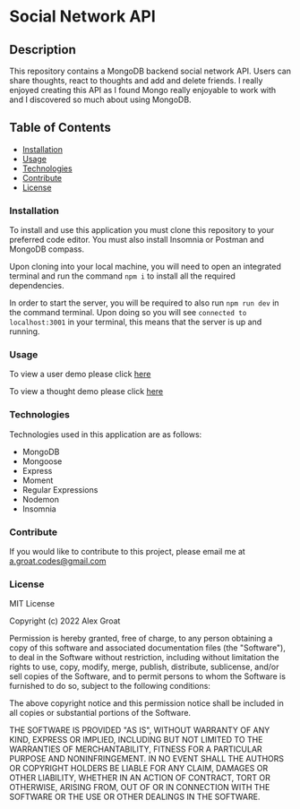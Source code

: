 # Social Network API # 

## Description ##

This repository contains a MongoDB backend social network API. Users can share thoughts, react to thoughts and add and delete friends. I really enjoyed creating this API as I 
found Mongo really enjoyable to work with and I discovered so much about using MongoDB.

## Table of Contents

- [Installation](#installation)
- [Usage](#usage)
- [Technologies](#technologies)
- [Contribute](#contribute)
- [License](#license)

### Installation

To install and use this application you must clone this repository to your preferred code editor. You must also install Insomnia or Postman and MongoDB compass.

Upon cloning into your local machine, you will need to open an integrated terminal and run the command `npm i` to install all the required dependencies.

In order to start the server, you will be required to also run `npm run dev` in the command terminal. Upon doing so you will see `connected to localhost:3001` in your terminal, 
this means that the server is up and running.

### Usage

To view a user demo please click [here](https://watch.screencastify.com/v/As3rSUDFxIeENZbThxOy)

To view a thought demo please click [here](https://watch.screencastify.com/v/9laDoVflYyYGpOWOkbz2)

### Technologies

Technologies used in this application are as follows:
- MongoDB
- Mongoose
- Express
- Moment
- Regular Expressions
- Nodemon
- Insomnia

### Contribute

If you would like to contribute to this project, please email me at a.groat.codes@gmail.com

### License

MIT License

Copyright (c) 2022 Alex Groat

Permission is hereby granted, free of charge, to any person obtaining a copy
of this software and associated documentation files (the "Software"), to deal
in the Software without restriction, including without limitation the rights
to use, copy, modify, merge, publish, distribute, sublicense, and/or sell
copies of the Software, and to permit persons to whom the Software is
furnished to do so, subject to the following conditions:

The above copyright notice and this permission notice shall be included in all
copies or substantial portions of the Software.

THE SOFTWARE IS PROVIDED "AS IS", WITHOUT WARRANTY OF ANY KIND, EXPRESS OR
IMPLIED, INCLUDING BUT NOT LIMITED TO THE WARRANTIES OF MERCHANTABILITY,
FITNESS FOR A PARTICULAR PURPOSE AND NONINFRINGEMENT. IN NO EVENT SHALL THE
AUTHORS OR COPYRIGHT HOLDERS BE LIABLE FOR ANY CLAIM, DAMAGES OR OTHER
LIABILITY, WHETHER IN AN ACTION OF CONTRACT, TORT OR OTHERWISE, ARISING FROM,
OUT OF OR IN CONNECTION WITH THE SOFTWARE OR THE USE OR OTHER DEALINGS IN THE
SOFTWARE.
